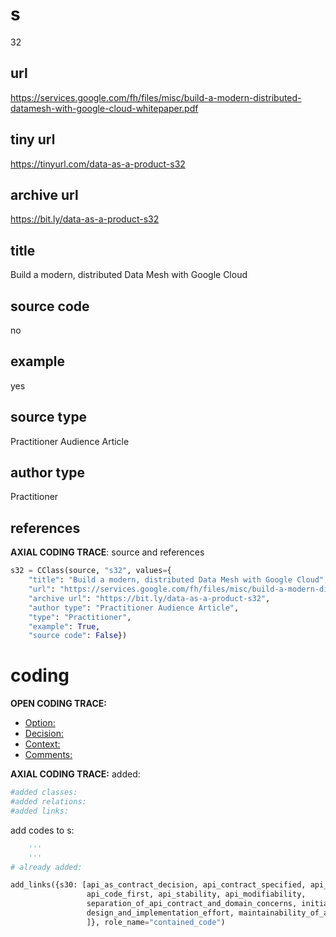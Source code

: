# s 
32
## url
https://services.google.com/fh/files/misc/build-a-modern-distributed-datamesh-with-google-cloud-whitepaper.pdf
## tiny url
https://tinyurl.com/data-as-a-product-s32
## archive url
https://bit.ly/data-as-a-product-s32
## title
Build a modern, distributed Data Mesh with Google Cloud
## source code
no
## example
yes
## source type 
Practitioner Audience Article
## author type
Practitioner
## references

**AXIAL CODING TRACE**: source and references
``` python
s32 = CClass(source, "s32", values={
    "title": "Build a modern, distributed Data Mesh with Google Cloud",
    "url": "https://services.google.com/fh/files/misc/build-a-modern-distributed-datamesh-with-google-cloud-whitepaper.pdf",
    "archive url": "https://bit.ly/data-as-a-product-s32",
    "author type": "Practitioner Audience Article",
    "type": "Practitioner",
    "example": True,
    "source code": False})
```

# coding

**OPEN CODING TRACE:**
- <ins>Option: </ins>
- <ins>Decision: </ins>
- <ins>Context: </ins>
- <ins>Comments: </ins>

**AXIAL CODING TRACE:**
added:
``` python
#added classes: 
#added relations: 
#added links: 
``` 
add codes to s: 
``` python 
    '''
    '''
# already added: 
```
```python
add_links({s30: [api_as_contract_decision, api_contract_specified, api_contract_specified_first,
                 api_code_first, api_stability, api_modifiability,
                 separation_of_api_contract_and_domain_concerns, initial_effort_required,
                 design_and_implementation_effort, maintainability_of_api_and_consumers, api_understandability
                 ]}, role_name="contained_code")
```